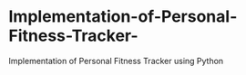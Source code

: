 # Implementation-of-Personal-Fitness-Tracker-
Implementation of Personal Fitness Tracker using Python
